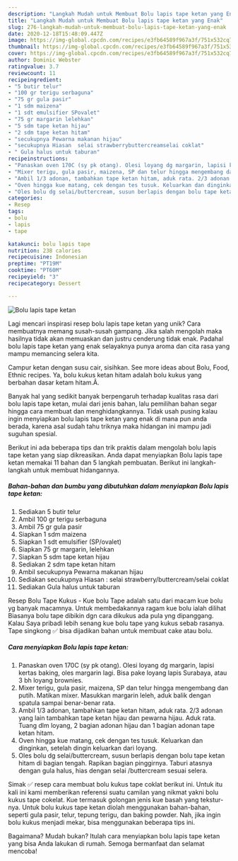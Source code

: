 ```yaml
---
description: "Langkah Mudah untuk Membuat Bolu lapis tape ketan yang Enak"
title: "Langkah Mudah untuk Membuat Bolu lapis tape ketan yang Enak"
slug: 276-langkah-mudah-untuk-membuat-bolu-lapis-tape-ketan-yang-enak
date: 2020-12-18T15:48:09.447Z
image: https://img-global.cpcdn.com/recipes/e3fb64589f967a3f/751x532cq70/bolu-lapis-tape-ketan-foto-resep-utama.jpg
thumbnail: https://img-global.cpcdn.com/recipes/e3fb64589f967a3f/751x532cq70/bolu-lapis-tape-ketan-foto-resep-utama.jpg
cover: https://img-global.cpcdn.com/recipes/e3fb64589f967a3f/751x532cq70/bolu-lapis-tape-ketan-foto-resep-utama.jpg
author: Dominic Webster
ratingvalue: 3.7
reviewcount: 11
recipeingredient:
- "5 butir telur"
- "100 gr terigu serbaguna"
- "75 gr gula pasir"
- "1 sdm maizena"
- "1 sdt emulsifier SPovalet"
- "75 gr margarin lelehkan"
- "5 sdm tape ketan hijau"
- "2 sdm tape ketan hitam"
- "secukupnya Pewarna makanan hijau"
- "secukupnya Hiasan  selai strawberrybuttercreamselai coklat"
- " Gula halus untuk taburan"
recipeinstructions:
- "Panaskan oven 170C (sy pk otang). Olesi loyang dg margarin, lapisi kertas baking, oles margarin lagi. Bisa pake loyang lapis Surabaya, atau 3 bh loyang brownies."
- "Mixer terigu, gula pasir, maizena, SP dan telur hingga mengembang dan putih. Matikan mixer. Masukkan margarin leleh, aduk balik dengan spatula sampai benar-benar rata."
- "Ambil 1/3 adonan, tambahkan tape ketan hitam, aduk rata. 2/3 adonan yang lain tambahkan tape ketan hijau dan pewarna hijau. Aduk rata. Tuang dlm loyang, 2 bagian adonan hijau dan 1 bagian adonan tape ketan hitam."
- "Oven hingga kue matang, cek dengan tes tusuk. Keluarkan dan dinginkan, setelah dingin keluarkan dari loyang."
- "Oles bolu dg selai/buttercream, susun berlapis dengan bolu tape ketan hitam di bagian tengah. Rapikan bagian pinggirnya. Taburi atasnya dengan gula halus, hias dengan selai /buttercream sesuai selera."
categories:
- Resep
tags:
- bolu
- lapis
- tape

katakunci: bolu lapis tape 
nutrition: 238 calories
recipecuisine: Indonesian
preptime: "PT19M"
cooktime: "PT60M"
recipeyield: "3"
recipecategory: Dessert

---
```



![Bolu lapis tape ketan](https://img-global.cpcdn.com/recipes/e3fb64589f967a3f/751x532cq70/bolu-lapis-tape-ketan-foto-resep-utama.jpg)

Lagi mencari inspirasi resep bolu lapis tape ketan yang unik? Cara membuatnya memang susah-susah gampang. Jika salah mengolah maka hasilnya tidak akan memuaskan dan justru cenderung tidak enak. Padahal bolu lapis tape ketan yang enak selayaknya punya aroma dan cita rasa yang mampu memancing selera kita.

Campur ketan dengan susu cair, sisihkan. See more ideas about Bolu, Food, Ethnic recipes. Ya, bolu kukus ketan hitam adalah bolu kukus yang berbahan dasar ketam hitam.Â.

Banyak hal yang sedikit banyak berpengaruh terhadap kualitas rasa dari bolu lapis tape ketan, mulai dari jenis bahan, lalu pemilihan bahan segar hingga cara membuat dan menghidangkannya. Tidak usah pusing kalau ingin menyiapkan bolu lapis tape ketan yang enak di mana pun anda berada, karena asal sudah tahu triknya maka hidangan ini mampu jadi suguhan spesial.


Berikut ini ada beberapa tips dan trik praktis dalam mengolah bolu lapis tape ketan yang siap dikreasikan. Anda dapat menyiapkan Bolu lapis tape ketan memakai 11 bahan dan 5 langkah pembuatan. Berikut ini langkah-langkah untuk membuat hidangannya.

<!--inarticleads1-->

##### Bahan-bahan dan bumbu yang dibutuhkan dalam menyiapkan Bolu lapis tape ketan:

1. Sediakan 5 butir telur
1. Ambil 100 gr terigu serbaguna
1. Ambil 75 gr gula pasir
1. Siapkan 1 sdm maizena
1. Siapkan 1 sdt emulsifier (SP/ovalet)
1. Siapkan 75 gr margarin, lelehkan
1. Siapkan 5 sdm tape ketan hijau
1. Sediakan 2 sdm tape ketan hitam
1. Ambil secukupnya Pewarna makanan hijau
1. Sediakan secukupnya Hiasan : selai strawberry/buttercream/selai coklat
1. Sediakan  Gula halus untuk taburan


Resep Bolu Tape Kukus - Kue bolu Tape adalah satu dari macam kue bolu yg banyak macamnya. Untuk membedakannya ragam kue bolu ialah dilihat Biasanya bolu tape dibikin dgn cara dikukus ada pula yng dipanggang. Kalau Saya pribadi lebih senang kue bolu tape yang kukus sebab rasanya. Tape singkong ✅ bisa dijadikan bahan untuk membuat cake atau bolu. 

<!--inarticleads2-->

##### Cara menyiapkan Bolu lapis tape ketan:

1. Panaskan oven 170C (sy pk otang). Olesi loyang dg margarin, lapisi kertas baking, oles margarin lagi. Bisa pake loyang lapis Surabaya, atau 3 bh loyang brownies.
1. Mixer terigu, gula pasir, maizena, SP dan telur hingga mengembang dan putih. Matikan mixer. Masukkan margarin leleh, aduk balik dengan spatula sampai benar-benar rata.
1. Ambil 1/3 adonan, tambahkan tape ketan hitam, aduk rata. 2/3 adonan yang lain tambahkan tape ketan hijau dan pewarna hijau. Aduk rata. Tuang dlm loyang, 2 bagian adonan hijau dan 1 bagian adonan tape ketan hitam.
1. Oven hingga kue matang, cek dengan tes tusuk. Keluarkan dan dinginkan, setelah dingin keluarkan dari loyang.
1. Oles bolu dg selai/buttercream, susun berlapis dengan bolu tape ketan hitam di bagian tengah. Rapikan bagian pinggirnya. Taburi atasnya dengan gula halus, hias dengan selai /buttercream sesuai selera.


Simak ✅ resep cara membuat bolu kukus tape coklat berikut ini. Untuk itu kali ini kami memberikan referensi suatu camilan yang nikmat yakni bolu kukus tape cokelat. Kue termasuk golongan jenis kue basah yang tekstur-nya. Untuk bolu kukus tape ketan diolah menggunakan bahan-bahan, seperti gula pasir, telur, tepung terigu, dan baking powder. Nah, jika ingin bolu kukus menjadi mekar, bisa menggunakan beberapa tips ini. 

Bagaimana? Mudah bukan? Itulah cara menyiapkan bolu lapis tape ketan yang bisa Anda lakukan di rumah. Semoga bermanfaat dan selamat mencoba!
